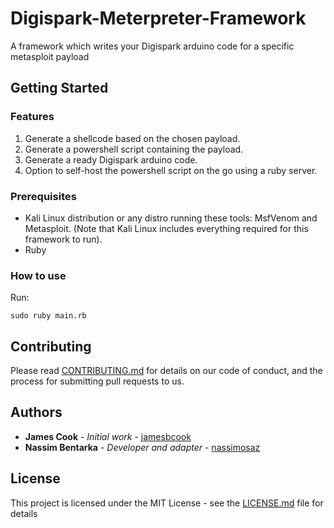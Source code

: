# Digispark-Meterpreter-Framework
A framework which writes your Digispark arduino code for a specific metasploit payload
## Getting Started
### Features
1. Generate a shellcode based on the chosen payload.
2. Generate a powershell script containing the payload.
3. Generate a ready Digispark arduino code.
4. Option to self-host the powershell script on the go using a ruby server.
### Prerequisites
- Kali Linux distribution or any distro running these tools:
  MsfVenom
  and
  Metasploit.
  (Note that Kali Linux includes everything required for this framework to run).
- Ruby
### How to use
Run:
```
sudo ruby main.rb
```
## Contributing
Please read [CONTRIBUTING.md](https://github.com/nassimosaz/Digispark-Meterpreter-Framework/blob/master/CONTRIBUTING.md) for details on our code of conduct, and the process for submitting pull requests to us.
## Authors
* **James Cook** - *Initial work* - [jamesbcook](https://github.com/jamesbcook)
* **Nassim Bentarka** - *Developer and adapter* - [nassimosaz](https://github.com/nassimosaz)
## License

This project is licensed under the MIT License - see the [LICENSE.md](LICENSE.md) file for details

